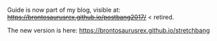 Guide is now part of my blog, visible at:  
<s><https://brontosaurusrex.github.io/postbang2017/></s> < retired.

The new version is here:
<https://brontosaurusrex.github.io/stretchbang>
